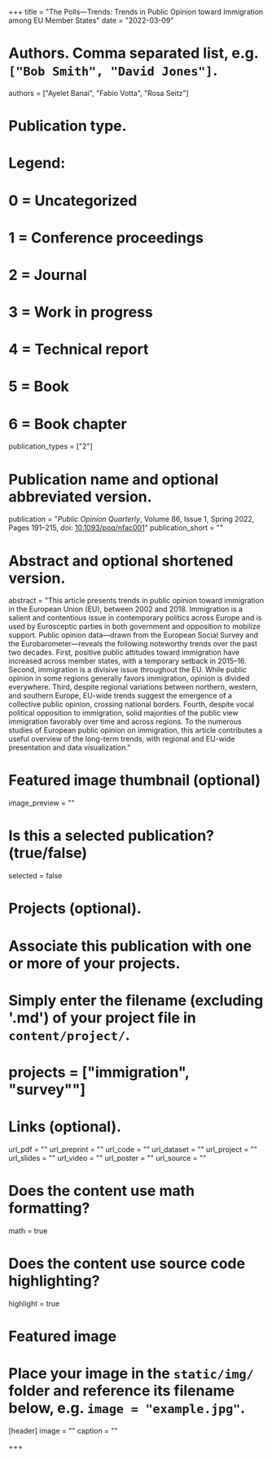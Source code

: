 +++
title = "The Polls—Trends: Trends in Public Opinion toward Immigration among EU Member States"
date = "2022-03-09"

# Authors. Comma separated list, e.g. `["Bob Smith", "David Jones"]`.
authors = ["Ayelet Banai", "Fabio Votta", "Rosa Seitz"]
# Publication type.
# Legend:
# 0 = Uncategorized
# 1 = Conference proceedings
# 2 = Journal
# 3 = Work in progress
# 4 = Technical report
# 5 = Book
# 6 = Book chapter
publication_types = ["2"]

# Publication name and optional abbreviated version.
publication = "*Public Opinion Quarterly*, Volume 86, Issue 1, Spring 2022, Pages 191–215, doi: [10.1093/poq/nfac001](https://doi.org/10.1093/poq/nfac001)"
publication_short = ""

# Abstract and optional shortened version.
abstract = "This article presents trends in public opinion toward immigration in the European Union (EU), between 2002 and 2018. Immigration is a salient and contentious issue in contemporary politics across Europe and is used by Eurosceptic parties in both government and opposition to mobilize support. Public opinion data—drawn from the European Social Survey and the Eurobarometer—reveals the following noteworthy trends over the past two decades. First, positive public attitudes toward immigration have increased across member states, with a temporary setback in 2015–16. Second, immigration is a divisive issue throughout the EU. While public opinion in some regions generally favors immigration, opinion is divided everywhere. Third, despite regional variations between northern, western, and southern Europe, EU-wide trends suggest the emergence of a collective public opinion, crossing national borders. Fourth, despite vocal political opposition to immigration, solid majorities of the public view immigration favorably over time and across regions. To the numerous studies of European public opinion on immigration, this article contributes a useful overview of the long-term trends, with regional and EU-wide presentation and data visualization."

# Featured image thumbnail (optional)
image_preview = ""

# Is this a selected publication? (true/false)
selected = false

# Projects (optional).
#   Associate this publication with one or more of your projects.
#   Simply enter the filename (excluding '.md') of your project file in `content/project/`.
# projects = ["immigration", "survey""]

# Links (optional).
url_pdf = ""
url_preprint = ""
url_code = ""
url_dataset = ""
url_project = ""
url_slides = ""
url_video = ""
url_poster = ""
url_source = ""

# Does the content use math formatting?
math = true

# Does the content use source code highlighting?
highlight = true

# Featured image
# Place your image in the `static/img/` folder and reference its filename below, e.g. `image = "example.jpg"`.
[header]
image = ""
caption = ""

+++

